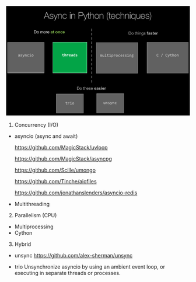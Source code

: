 <img src="async-1.png"  alt="UML Py async">

1. Concurrency (I/O)

- asyncio (async and await)

  https://github.com/MagicStack/uvloop

  https://github.com/MagicStack/asyncpg

  https://github.com/Scille/umongo

  https://github.com/Tinche/aiofiles

  https://github.com/jonathanslenders/asyncio-redis
- Multithreading

2. Parallelism (CPU)

- Multiprocessing
- Cython

3. Hybrid

- unsync
  https://github.com/alex-sherman/unsync

- trio
  Unsynchronize asyncio by using an ambient event loop, or executing in separate threads or processes.
